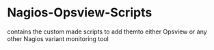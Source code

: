 # Nagios-Opsview-Scripts
contains the custom made scripts to add themto either Opsview or any other Nagios variant monitoring tool
